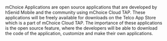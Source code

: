 mChoice Applications are open source applications that are developed by hSenid Mobile and the community using mChoice Cloud TAP. These applications will be freely available for downloads on the Telco App Store which is a part of mChoice Cloud TAP. The importance of these applications is the open source feature, where the developers will be able to download the code of the application, customize and make their own applications.
